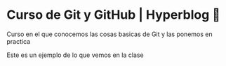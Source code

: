 <h1>Curso de Git y GitHub | Hyperblog 💚</h1>
<p>Curso en el que conocemos las cosas basicas de Git y las ponemos en practica</p>
<p>Este es un ejemplo de lo que vemos en la clase</p>
